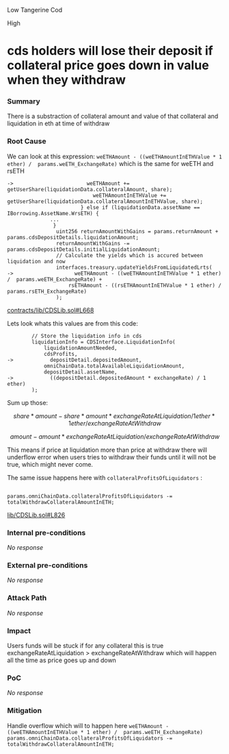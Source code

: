 Low Tangerine Cod

High

# cds holders will lose their deposit if collateral price goes down in value when they withdraw

### Summary

There is a substraction of collateral amount and value of that collateral and liquidation in eth at time of withdraw

### Root Cause

We can look at this expression: `weETHAmount - ((weETHAmountInETHValue * 1 ether) /  params.weETH_ExchangeRate)` which is the same for weETH and rsETH

```solidity
->                        weETHAmount += getUserShare(liquidationData.collateralAmount, share);
                            weETHAmountInETHValue += getUserShare(liquidationData.collateralAmountInETHValue, share);
                        } else if (liquidationData.assetName == IBorrowing.AssetName.WrsETH) {
              ... 
               }
                uint256 returnAmountWithGains = params.returnAmount + params.cdsDepositDetails.liquidationAmount;
                returnAmountWithGains -= params.cdsDepositDetails.initialLiquidationAmount;
                // Calculate the yields which is accured between liquidation and now
                interfaces.treasury.updateYieldsFromLiquidatedLrts(
->                    weETHAmount - ((weETHAmountInETHValue * 1 ether) /  params.weETH_ExchangeRate) + 
                    rsETHAmount - ((rsETHAmountInETHValue * 1 ether) /  params.rsETH_ExchangeRate)
                );
```
[contracts/lib/CDSLib.sol#L668](https://github.com/sherlock-audit/2024-11-autonomint/blob/main/Blockchain/Blockchian/contracts/lib/CDSLib.sol#L668)

Lets look whats this values are from this code:
```solidity
        // Store the liquidation info in cds
        liquidationInfo = CDSInterface.LiquidationInfo(
            liquidationAmountNeeded,
            cdsProfits,
->            depositDetail.depositedAmount,
            omniChainData.totalAvailableLiquidationAmount,
            depositDetail.assetName,
->            ((depositDetail.depositedAmount * exchangeRate) / 1 ether)
        );
```

Sum up those:

$$
share * amount - share * amount * exchangeRateAtLiquidation / 1ether * 1 ether / exchangeRateAtWithdraw 
$$


$$
amount - amount * exchangeRateAtLiquidation / exchangeRateAtWithdraw 
$$

This means if price at liquidation more than price at withdraw there will underflow error when users tries to withdraw their funds until it will not be true, which might never come.

The same issue happens here with `collateralProfitsOfLiquidators` :
```solidity
                    params.omniChainData.collateralProfitsOfLiquidators -= totalWithdrawCollateralAmountInETH;
```
[lib/CDSLib.sol#L826](https://github.com/sherlock-audit/2024-11-autonomint/blob/main/Blockchain/Blockchian/contracts/lib/CDSLib.sol#L826)
### Internal pre-conditions

_No response_

### External pre-conditions

_No response_

### Attack Path

_No response_

### Impact

Users funds will be stuck if for any collateral  this is true exchangeRateAtLiquidation > exchangeRateAtWithdraw
which will happen all the time as price goes up and down

### PoC

_No response_

### Mitigation

Handle overflow which will to happen here
`weETHAmount - ((weETHAmountInETHValue * 1 ether) /  params.weETH_ExchangeRate)`
`params.omniChainData.collateralProfitsOfLiquidators -= totalWithdrawCollateralAmountInETH;`
